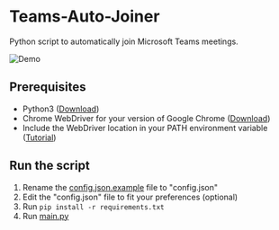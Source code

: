 # Teams-Auto-Joiner
Python script to automatically join Microsoft Teams meetings.

![Demo](https://imgur.com/VQOJl8w.gif)
## Prerequisites

 - Python3 ([Download](https://www.python.org/downloads/))
 - Chrome WebDriver for your version of Google Chrome ([Download](https://chromedriver.chromium.org/downloads))
 - Include the WebDriver location in your PATH environment variable ([Tutorial](https://zwbetz.com/download-chromedriver-binary-and-add-to-your-path-for-automated-functional-testing/))

## Run the script

 1. Rename the [config.json.example](config.json.example) file to "config.json"
 2. Edit the "config.json" file to fit your preferences (optional)
 3. Run `pip install -r requirements.txt`
 4. Run [main.py](/src/main.py)
